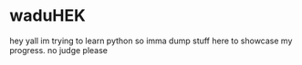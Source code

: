 # waduHEK
hey yall im trying to learn python so imma dump stuff here to showcase my progress. no judge please
